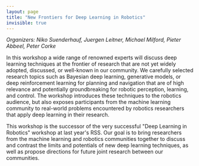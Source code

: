 ```yaml
---
layout: page
title: "New Frontiers for Deep Learning in Robotics"
invisible: true
---
```

<p><i>Organizers: Niko Suenderhauf, Juergen Leitner, Michael Milford, Pieter Abbeel, Peter Corke</i></p>
<p>
In this workshop a wide range of renowned experts will discuss deep learning
techniques at the frontier of research that are not yet widely adopted,
discussed, or well-known in our community. We carefully selected research
topics such as Bayesian deep learning, generative models, or deep reinforcement
learning for planning and navigation that are of high relevance and potentially
groundbreaking for robotic perception, learning, and control. The workshop
introduces these techniques to the robotics audience, but also exposes
participants from the machine learning community to real-world problems
encountered by robotics researchers that apply deep learning in their research.
</p>

<p>
This workshop is the successor of the very successful "Deep Learning in
Robotics" workshop at last year's RSS. Our goal is to bring researchers from
the machine learning and robotics communities together to discuss and contrast
the limits and potentials of new deep learning techniques, as well as propose
directions for future joint research between our communities.
</p>
